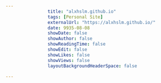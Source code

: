 ---
                title: "alxhslm.github.io"
                tags: [Personal Site]
                externalUrl: "https://alxhslm.github.io/"
                date: 9935-08-08
                showDate: false
                showAuthor: false
                showReadingTime: false
                showEdit: false
                showLikes: false
                showViews: false
                layoutBackgroundHeaderSpace: false
                ---
